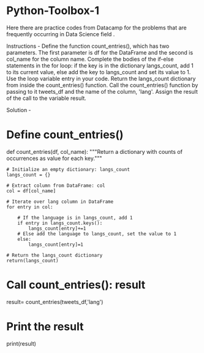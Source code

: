 # Python-Toolbox-1
Here there are practice codes from Datacamp for the problems that are frequently occurring in Data Science field .


Instructions - 
Define the function count_entries(), which has two parameters. The first parameter is df for the DataFrame and the second is col_name for the column name.
Complete the bodies of the if-else statements in the for loop: if the key is in the dictionary langs_count, add 1 to its current value, else add the key to langs_count and set its value to 1. Use the loop variable entry in your code.
Return the langs_count dictionary from inside the count_entries() function.
Call the count_entries() function by passing to it tweets_df and the name of the column, 'lang'. Assign the result of the call to the variable result.


Solution -
# Define count_entries()
def count_entries(df, col_name):
    """Return a dictionary with counts of 
    occurrences as value for each key."""

    # Initialize an empty dictionary: langs_count
    langs_count = {}
    
    # Extract column from DataFrame: col
    col = df[col_name]
    
    # Iterate over lang column in DataFrame
    for entry in col:

        # If the language is in langs_count, add 1
        if entry in langs_count.keys():
            langs_count[entry]+=1
        # Else add the language to langs_count, set the value to 1
        else:
            langs_count[entry]=1

    # Return the langs_count dictionary
    return(langs_count)

# Call count_entries(): result
result= count_entries(tweets_df,'lang')

# Print the result
print(result)
